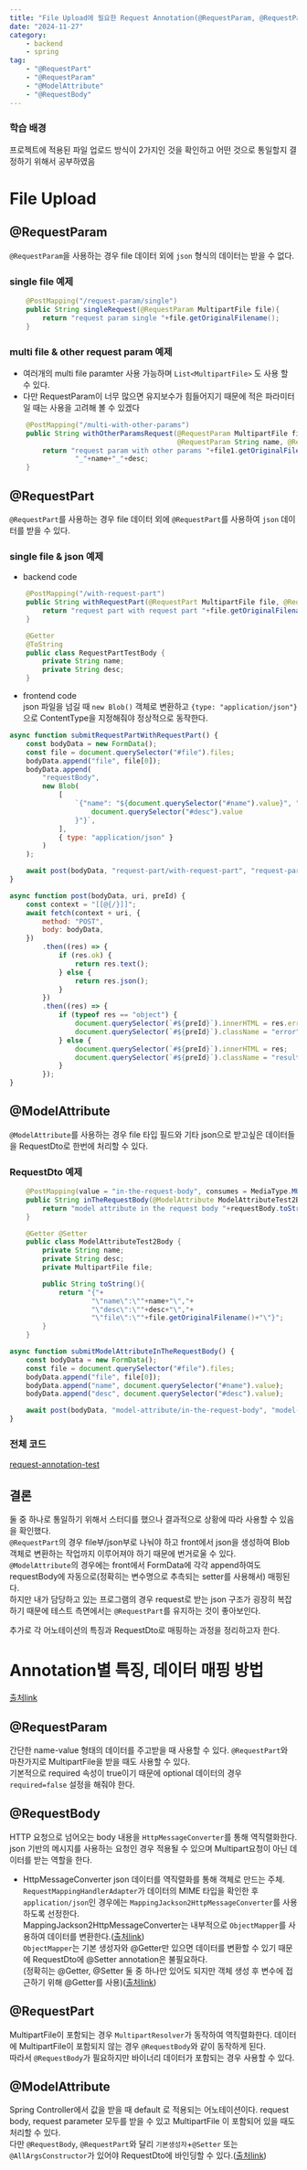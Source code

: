 ```yaml
---
title: "File Upload에 필요한 Request Annotation(@RequestParam, @RequestPart, @ModelAttribute, @RequestBody)"
date: "2024-11-27"
category:
    - backend
    - spring
tag:
    - "@RequestPart"
    - "@RequestParam"
    - "@ModelAttribute"
    - "@RequestBody"
---
```


### 학습 배경

프로젝트에 적용된 파일 업로드 방식이 2가지인 것을 확인하고 어떤 것으로 통일할지 결정하기 위해서 공부하였음

# File Upload

## @RequestParam

`@RequestParam`을 사용하는 경우 file 데이터 외에 `json` 형식의 데이터는 받을 수 없다.

### single file 예제

```java
    @PostMapping("/request-param/single")
    public String singleRequest(@RequestParam MultipartFile file){
        return "request param single "+file.getOriginalFilename();
    }
```

### multi file & other request param 예제

-   여러개의 multi file paramter 사용 가능하며 `List<MultipartFile>` 도 사용 할 수 있다.
-   다만 RequestParam이 너무 많으면 유지보수가 힘들어지기 때문에 적은 파라미터일 때는 사용을 고려해 볼 수 있겠다

```java
    @PostMapping("/multi-with-other-params")
    public String withOtherParamsRequest(@RequestParam MultipartFile file1, @RequestParam MultipartFile file2,
                                         @RequestParam String name, @RequestParam String desc){
        return "request param with other params "+file1.getOriginalFilename()+"_"+file2.getOriginalFilename()+
                "_"+name+"_"+desc;
    }
```

## @RequestPart

`@RequestPart`를 사용하는 경우 file 데이터 외에 `@RequestPart`를 사용하여 `json` 데이터를 받을 수 있다.

### single file & json 예제

-   backend code

```java
    @PostMapping("/with-request-part")
    public String withRequestPart(@RequestPart MultipartFile file, @RequestPart RequestPartTestBody requestBody){
        return "request part with request part "+file.getOriginalFilename()+"_"+requestBody.toString();
    }

    @Getter
    @ToString
    public class RequestPartTestBody {
        private String name;
        private String desc;
    }
```

-   frontend code  
    json 파일을 넘길 때 `new Blob()` 객체로 변환하고 `{type: "application/json"}` 으로 ContentType을 지정해줘야 정상적으로 동작한다.

```js
async function submitRequestPartWithRequestPart() {
    const bodyData = new FormData();
    const file = document.querySelector("#file").files;
    bodyData.append("file", file[0]);
    bodyData.append(
        "requestBody",
        new Blob(
            [
                `{"name": "${document.querySelector("#name").value}", "desc": "${
                    document.querySelector("#desc").value
                }"}`,
            ],
            { type: "application/json" }
        )
    );

    await post(bodyData, "request-part/with-request-part", "request-part-with-request-part");
}

async function post(bodyData, uri, preId) {
    const context = "[[@{/}]]";
    await fetch(context + uri, {
        method: "POST",
        body: bodyData,
    })
        .then((res) => {
            if (res.ok) {
                return res.text();
            } else {
                return res.json();
            }
        })
        .then((res) => {
            if (typeof res == "object") {
                document.querySelector(`#${preId}`).innerHTML = res.error;
                document.querySelector(`#${preId}`).className = "error";
            } else {
                document.querySelector(`#${preId}`).innerHTML = res;
                document.querySelector(`#${preId}`).className = "result";
            }
        });
}
```

## @ModelAttribute

`@ModelAttribute`를 사용하는 경우 file 타입 필드와 기타 json으로 받고싶은 데이터들을 RequestDto로 한번에 처리할 수 있다.

### RequestDto 예제

```java
    @PostMapping(value = "in-the-request-body", consumes = MediaType.MULTIPART_FORM_DATA_VALUE)
    public String inTheRequestBody(@ModelAttribute ModelAttributeTest2Body requestBody){
        return "model attribute in the request body "+requestBody.toString();
    }

    @Getter @Setter
    public class ModelAttributeTest2Body {
        private String name;
        private String desc;
        private MultipartFile file;

        public String toString(){
            return "{"+
                    "\"name\":\""+name+"\","+
                    "\"desc\":\""+desc+"\","+
                    "\"file\":\""+file.getOriginalFilename()+"\"}";
        }
    }
```

```js
async function submitModelAttributeInTheRequestBody() {
    const bodyData = new FormData();
    const file = document.querySelector("#file").files;
    bodyData.append("file", file[0]);
    bodyData.append("name", document.querySelector("#name").value);
    bodyData.append("desc", document.querySelector("#desc").value);

    await post(bodyData, "model-attribute/in-the-request-body", "model-attribute-in-the-request-body");
}
```

### 전체 코드

[request-annotation-test](https://github.com/m3rri/request-annotation-test)

## 결론

둘 중 하나로 통일하기 위해서 스터디를 했으나 결과적으로 상황에 따라 사용할 수 있음을 확인했다.  
`@RequestPart`의 경우 file부/json부로 나눠야 하고 front에서 json을 생성하여 Blob 객체로 변환하는 작업까지 이루어져야 하기 때문에 번거로울 수 있다. `@ModelAttribute`의 경우에는 front에서 FormData에 각각 append하여도 requestBody에 자동으로(정확히는 변수명으로 추측되는 setter를 사용해서) 매핑된다.  
하지만 내가 담당하고 있는 프로그램의 경우 request로 받는 json 구조가 굉장히 복잡하기 때문에 테스트 측면에서는 `@RequestPart`를 유지하는 것이 좋아보인다.

추가로 각 어노테이션의 특징과 RequestDto로 매핑하는 과정을 정리하고자 한다.

# Annotation별 특징, 데이터 매핑 방법

[출처link](https://javaproject.tistory.com/113)

## @RequestParam

간단한 name-value 형태의 데이터를 주고받을 때 사용할 수 있다. `@RequestPart`와 마찬가지로 MultipartFile을 받을 때도 사용할 수 있다.  
기본적으로 required 속성이 true이기 때문에 optional 데이터의 경우 `required=false` 설정을 해줘야 한다.

## @RequestBody

HTTP 요청으로 넘어오는 body 내용을 `HttpMessageConverter`를 통해 역직렬화한다. json 기반의 메시지를 사용하는 요청인 경우 적용될 수 있으며 Multipart요청이 아닌 데이터를 받는 역할을 한다.

-   HttpMessageConverter
    json 데이터를 역직렬화를 통해 객체로 만드는 주체.  
    `RequestMappingHandlerAdapter`가 데이터의 MIME 타입을 확인한 후 `application/json`인 경우에는 `MappingJackson2HttpMessageConverter`를 사용하도록 선정한다.  
    MappingJackson2HttpMessageConverter는 내부적으로 `ObjectMapper`를 사용하여 데이터를 변환한다.([출처link](https://sedangdang.tistory.com/305))  
    `ObjectMapper`는 기본 생성자와 @Getter만 있으면 데이터를 변환할 수 있기 때문에 RequestDto에 @Setter annotation은 불필요하다.  
    (정확히는 @Getter, @Setter 둘 중 하나만 있어도 되지만 객체 생성 후 변수에 접근하기 위해 @Getter를 사용)([출처link](https://blogshine.tistory.com/446))

## @RequestPart

MultipartFile이 포함되는 경우 `MultipartResolver`가 동작하여 역직렬화한다. 데이터에 MultipartFile이 포함되지 않는 경우 `@RequestBody`와 같이 동작하게 된다.  
따라서 `@RequestBody`가 필요하지만 바이너리 데이터가 포함되는 경우 사용할 수 있다.

## @ModelAttribute

Spring Controller에서 값을 받을 때 default 로 적용되는 어노테이션이다. request body, request parameter 모두를 받을 수 있고 MultipartFile 이 포함되어 있을 때도 처리할 수 있다.  
다만 `@RequestBody`, `@RequestPart`와 달리 `기본생성자`+`@Setter` 또는 `@AllArgsConstructor`가 있어야 RequestDto에 바인딩할 수 있다.([출처link](https://minchul-son.tistory.com/546))
